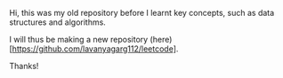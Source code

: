 Hi, this was my old repository before I learnt key concepts, such as data structures and algorithms.

I will thus be making a new repository (here)[https://github.com/lavanyagarg112/leetcode].

Thanks!
